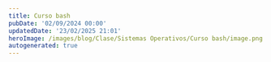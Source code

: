 ```yaml
---
title: Curso bash
pubDate: '02/09/2024 00:00'
updatedDate: '23/02/2025 21:01'
heroImage: /images/blog/Clase/Sistemas Operativos/Curso bash/image.png
autogenerated: true
---
```


